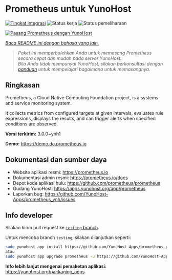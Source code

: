 <!--
N.B.: README ini dibuat secara otomatis oleh <https://github.com/YunoHost/apps/tree/master/tools/readme_generator>
Ini TIDAK boleh diedit dengan tangan.
-->

# Prometheus untuk YunoHost

[![Tingkat integrasi](https://dash.yunohost.org/integration/prometheus.svg)](https://ci-apps.yunohost.org/ci/apps/prometheus/) ![Status kerja](https://ci-apps.yunohost.org/ci/badges/prometheus.status.svg) ![Status pemeliharaan](https://ci-apps.yunohost.org/ci/badges/prometheus.maintain.svg)

[![Pasang Prometheus dengan YunoHost](https://install-app.yunohost.org/install-with-yunohost.svg)](https://install-app.yunohost.org/?app=prometheus)

*[Baca README ini dengan bahasa yang lain.](./ALL_README.md)*

> *Paket ini memperbolehkan Anda untuk memasang Prometheus secara cepat dan mudah pada server YunoHost.*  
> *Bila Anda tidak mempunyai YunoHost, silakan berkonsultasi dengan [panduan](https://yunohost.org/install) untuk mempelajari bagaimana untuk memasangnya.*

## Ringkasan

Prometheus, a Cloud Native Computing Foundation project, is a systems and service monitoring system.

It collects metrics from configured targets at given intervals, evaluates rule expressions, displays the results, and can trigger alerts when specified conditions are observed.


**Versi terkirim:** 3.0.0~ynh1

**Demo:** <https://demo.do.prometheus.io>
## Dokumentasi dan sumber daya

- Website aplikasi resmi: <https://prometheus.io>
- Dokumentasi admin resmi: <https://prometheus.io/docs>
- Depot kode aplikasi hulu: <https://github.com/prometheus/prometheus>
- Gudang YunoHost: <https://apps.yunohost.org/app/prometheus>
- Laporkan bug: <https://github.com/YunoHost-Apps/prometheus_ynh/issues>

## Info developer

Silakan kirim pull request ke [`testing` branch](https://github.com/YunoHost-Apps/prometheus_ynh/tree/testing).

Untuk mencoba branch `testing`, silakan dilanjutkan seperti:

```bash
sudo yunohost app install https://github.com/YunoHost-Apps/prometheus_ynh/tree/testing --debug
atau
sudo yunohost app upgrade prometheus -u https://github.com/YunoHost-Apps/prometheus_ynh/tree/testing --debug
```

**Info lebih lanjut mengenai pemaketan aplikasi:** <https://yunohost.org/packaging_apps>
